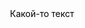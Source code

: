 <svg>
  <text x="100" y="70">Какой-то текст</text>
</svg>

<svg>
  <text x="300" y="150">
  $$ Step = \left( \frac{Greater - Lower}{Amount-1} \right) $$
  </text>
</svg>
